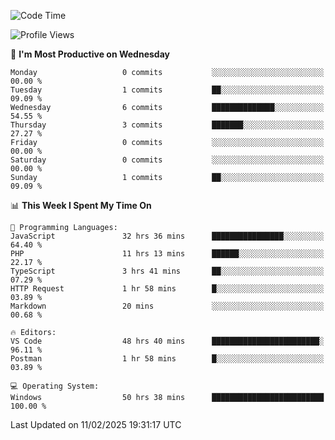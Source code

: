 <!--START_SECTION:waka-->
![Code Time](http://img.shields.io/badge/Code%20Time-4%2C067%20hrs%2048%20mins-blue)

![Profile Views](http://img.shields.io/badge/Profile%20Views-0-blue)

📅 **I'm Most Productive on Wednesday** 

```text
Monday                   0 commits           ░░░░░░░░░░░░░░░░░░░░░░░░░   00.00 % 
Tuesday                  1 commits           ██░░░░░░░░░░░░░░░░░░░░░░░   09.09 % 
Wednesday                6 commits           ██████████████░░░░░░░░░░░   54.55 % 
Thursday                 3 commits           ███████░░░░░░░░░░░░░░░░░░   27.27 % 
Friday                   0 commits           ░░░░░░░░░░░░░░░░░░░░░░░░░   00.00 % 
Saturday                 0 commits           ░░░░░░░░░░░░░░░░░░░░░░░░░   00.00 % 
Sunday                   1 commits           ██░░░░░░░░░░░░░░░░░░░░░░░   09.09 % 
```


📊 **This Week I Spent My Time On** 

```text
💬 Programming Languages: 
JavaScript               32 hrs 36 mins      ████████████████░░░░░░░░░   64.40 % 
PHP                      11 hrs 13 mins      ██████░░░░░░░░░░░░░░░░░░░   22.17 % 
TypeScript               3 hrs 41 mins       ██░░░░░░░░░░░░░░░░░░░░░░░   07.29 % 
HTTP Request             1 hr 58 mins        █░░░░░░░░░░░░░░░░░░░░░░░░   03.89 % 
Markdown                 20 mins             ░░░░░░░░░░░░░░░░░░░░░░░░░   00.68 % 

🔥 Editors: 
VS Code                  48 hrs 40 mins      ████████████████████████░   96.11 % 
Postman                  1 hr 58 mins        █░░░░░░░░░░░░░░░░░░░░░░░░   03.89 % 

💻 Operating System: 
Windows                  50 hrs 38 mins      █████████████████████████   100.00 % 
```


 Last Updated on 11/02/2025 19:31:17 UTC
<!--END_SECTION:waka-->
